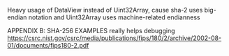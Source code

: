 
Heavy usage of DataView instead of Uint32Array, cause sha-2 uses big-endian notation and Uint32Array uses
machine-related endianness


APPENDIX B: SHA-256 EXAMPLES really helps debugging
https://csrc.nist.gov/csrc/media/publications/fips/180/2/archive/2002-08-01/documents/fips180-2.pdf
